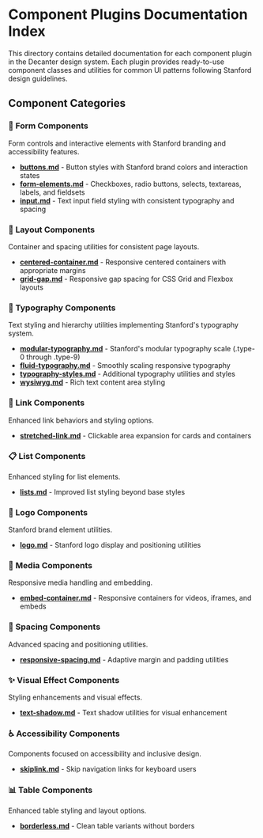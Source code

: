 # Component Plugins Documentation Index

This directory contains detailed documentation for each component plugin in the Decanter design system. Each plugin provides ready-to-use component classes and utilities for common UI patterns following Stanford design guidelines.

## Component Categories

### 🔘 Form Components
Form controls and interactive elements with Stanford branding and accessibility features.

- **[buttons.md](./buttons.md)** - Button styles with Stanford brand colors and interaction states
- **[form-elements.md](./form-elements.md)** - Checkboxes, radio buttons, selects, textareas, labels, and fieldsets
- **[input.md](./input.md)** - Text input field styling with consistent typography and spacing

### 📐 Layout Components  
Container and spacing utilities for consistent page layouts.

- **[centered-container.md](./centered-container.md)** - Responsive centered containers with appropriate margins
- **[grid-gap.md](./grid-gap.md)** - Responsive gap spacing for CSS Grid and Flexbox layouts

### 📝 Typography Components
Text styling and hierarchy utilities implementing Stanford's typography system.

- **[modular-typography.md](./modular-typography.md)** - Stanford's modular typography scale (.type-0 through .type-9)
- **[fluid-typography.md](./fluid-typography.md)** - Smoothly scaling responsive typography
- **[typography-styles.md](./typography-styles.md)** - Additional typography utilities and styles
- **[wysiwyg.md](./wysiwyg.md)** - Rich text content area styling

### 🔗 Link Components
Enhanced link behaviors and styling options.

- **[stretched-link.md](./stretched-link.md)** - Clickable area expansion for cards and containers

### 📋 List Components
Enhanced styling for list elements.

- **[lists.md](./lists.md)** - Improved list styling beyond base styles

### 🎨 Logo Components
Stanford brand element utilities.

- **[logo.md](./logo.md)** - Stanford logo display and positioning utilities

### 📱 Media Components
Responsive media handling and embedding.

- **[embed-container.md](./embed-container.md)** - Responsive containers for videos, iframes, and embeds

### 📏 Spacing Components
Advanced spacing and positioning utilities.

- **[responsive-spacing.md](./responsive-spacing.md)** - Adaptive margin and padding utilities

### ✨ Visual Effect Components
Styling enhancements and visual effects.

- **[text-shadow.md](./text-shadow.md)** - Text shadow utilities for visual enhancement

### ♿ Accessibility Components
Components focused on accessibility and inclusive design.

- **[skiplink.md](./skiplink.md)** - Skip navigation links for keyboard users

### 📊 Table Components
Enhanced table styling and layout options.

- **[borderless.md](./borderless.md)** - Clean table variants without borders

